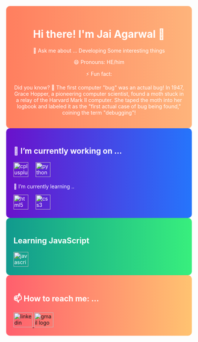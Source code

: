 
<!-- Gradient Background -->
<div align="center" style="background: linear-gradient(to right, #ff7e5f, #feb47b); padding: 20px; border-radius: 10px; color: white;">
  <h1>Hi there! I'm Jai Agarwal 👋</h1>
  <p>💬 Ask me about ... Developing Some interesting things</p>
  <p>😄 Pronouns: HE/him</p>
  <p>⚡ Fun fact:</p>
  <p>Did you know? 🧠 The first computer "bug" was an actual bug! In 1947, Grace Hopper, a pioneering computer scientist, found a moth stuck in a relay of the Harvard Mark II computer. She taped the moth into her logbook and labeled it as the "first actual case of bug being found," coining the term "debugging"!</p>
</div>



<!-- Current Work -->
<div align="left" style="background: linear-gradient(to right, #6a11cb, #2575fc); padding: 20px; border-radius: 10px; color: white;">
  <h2>🔭 I’m currently working on ...</h2>
  <img src="https://cdn.jsdelivr.net/gh/devicons/devicon/icons/cplusplus/cplusplus-original.svg" height="40" alt="cplusplus logo" />
  <img width="12" />
  <img src="https://cdn.jsdelivr.net/gh/devicons/devicon/icons/python/python-original.svg" height="40" alt="python logo" />
  <img width="12" />
  <p>🌱 I’m currently learning ..</p>
  <img src="https://cdn.jsdelivr.net/gh/devicons/devicon/icons/html5/html5-original.svg" height="40" alt="html5 logo" />
  <img width="12" />
  <img src="https://cdn.jsdelivr.net/gh/devicons/devicon/icons/css3/css3-original.svg" height="40" alt="css3 logo" />
</div>

<!-- JavaScript Learning -->
<div align="left" style="background: linear-gradient(to right, #11998e, #38ef7d); padding: 20px; border-radius: 10px; color: white;">
  <h2>Learning JavaScript</h2>
  <img src="https://cdn.jsdelivr.net/gh/devicons/devicon/icons/javascript/javascript-original.svg" height="40" alt="javascript logo" />
  <img width="12" />
</div>

<!-- Contact Me -->
<div align="left" style="background: linear-gradient(to right, #ff5f6d, #ffc371); padding: 20px; border-radius: 10px; color: white;">
  <h2>📫 How to reach me: ...</h2>
  <a href="https://www.linkedin.com/in/jai-agarwal-076728227" target="_blank">
    <img src="https://raw.githubusercontent.com/maurodesouza/profile-readme-generator/master/src/assets/icons/social/linkedin/default.svg" width="52" height="40" alt="linkedin logo" />
  </a>
  <a href="mailto:jaiagarwal2002@gmail.com">
    <img src="https://raw.githubusercontent.com/maurodesouza/profile-readme-generator/master/src/assets/icons/social/gmail/default.svg" width="52" height="40" alt="gmail logo" />
  </a>
</div>
